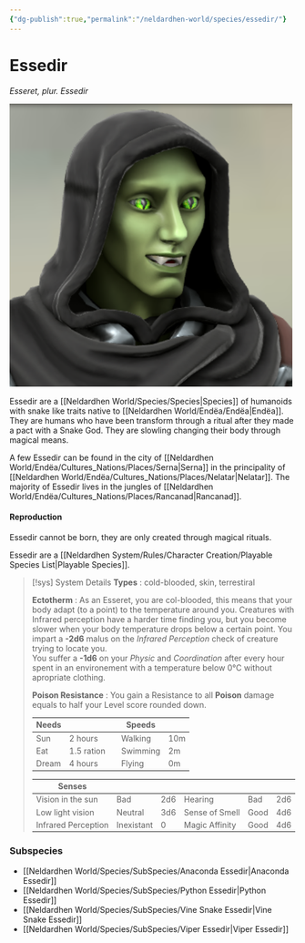 ```yaml
---
{"dg-publish":true,"permalink":"/neldardhen-world/species/essedir/"}
---
```


# Essedir
*Esseret, plur. Essedir*

![Sertass.png|100](/img/user/Images/Species/Sertass.png)

Essedir are a [[Neldardhen World/Species/Species\|Species]] of humanoids with snake like traits native to [[Neldardhen World/Endëa/Endëa\|Endëa]]. They are humans who have been transform through a ritual after they made a pact with a Snake God. They are slowling changing their body through magical means.

A few Essedir can be found in the city of [[Neldardhen World/Endëa/Cultures_Nations/Places/Serna\|Serna]] in the principality of [[Neldardhen World/Endëa/Cultures_Nations/Places/Nelatar\|Nelatar]].
The majority of Essedir lives in the jungles of [[Neldardhen World/Endëa/Cultures_Nations/Places/Rancanad\|Rancanad]].

#### Reproduction
Essedir cannot be born, they are only created through magical rituals.

Essedir are a [[Neldardhen System/Rules/Character Creation/Playable Species List\|Playable Species]].

> [!sys] System Details
> **Types** : cold-blooded, skin, terrestiral 
>
> **Ectotherm** : As an Esseret, you are col-blooded, this means that your body adapt (to a point) to the temperature around you.
> Creatures with Infrared perception have a harder time finding you, but you become slower when your body temperature drops below a certain point.
> You impart a **-2d6** malus on the _Infrared Perception_ check of creature trying to locate you.  
> You suffer a **-1d6** on your _Physic_ and _Coordination_ after every hour spent in an environement with a temperature below 0°C without apropriate clothing.
>
> **Poison Resistance** : You gain a Resistance to all **Poison** damage equals to half your Level score rounded down.
> 
> | **Needs** |            |     | **Speeds** |     |
> | --------- | ---------- | --- | ---------- | --- |
> | Sun       | 2 hours    |     | Walking    | 10m |
> | Eat       | 1.5 ration |     | Swimming   | 2m  |
> | Dream     | 4 hours    |     | Flying     | 0m  |
> 
> | **Senses**          |            |     |                |      |     |
> | ------------------- | ---------- | --- | -------------- | ---- | --- |
> | Vision in the sun   | Bad        | 2d6 | Hearing        | Bad  | 2d6 |
> | Low light vision    | Neutral    | 3d6 | Sense of Smell | Good | 4d6 |
> | Infrared Perception | Inexistant | 0   | Magic Affinity | Good | 4d6 |
### Subspecies
- [[Neldardhen World/Species/SubSpecies/Anaconda Essedir\|Anaconda Essedir]]
- [[Neldardhen World/Species/SubSpecies/Python Essedir\|Python Essedir]]
- [[Neldardhen World/Species/SubSpecies/Vine Snake Essedir\|Vine Snake Essedir]]
- [[Neldardhen World/Species/SubSpecies/Viper Essedir\|Viper Essedir]]

